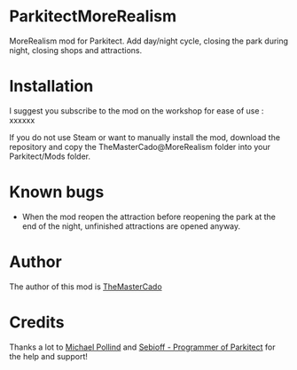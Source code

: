 # ParkitectMoreRealism
MoreRealism mod for Parkitect. Add day/night cycle, closing the park during night, closing shops and attractions.

# Installation
I suggest you subscribe to the mod on the workshop for ease of use : xxxxxx

If you do not use Steam or want to manually install the mod, download the repository and copy the TheMasterCado@MoreRealism folder into your Parkitect/Mods folder.

# Known bugs
* When the mod reopen the attraction before reopening the park at the end of the night, unfinished attractions are opened anyway.

# Author
The author of this mod is [TheMasterCado](https://github.com/TheMasterCado)

# Credits

Thanks a lot to [Michael Pollind](https://github.com/pollend) and [Sebioff - Programmer of Parkitect](https://github.com/sebioff) for the help and support!
